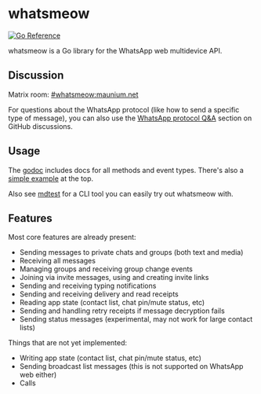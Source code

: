 # whatsmeow
[![Go Reference](https://pkg.go.dev/badge/github.com/insomnius/whatsmeow.svg)](https://pkg.go.dev/github.com/insomnius/whatsmeow)

whatsmeow is a Go library for the WhatsApp web multidevice API.

## Discussion
Matrix room: [#whatsmeow:maunium.net](https://matrix.to/#/#whatsmeow:maunium.net)

For questions about the WhatsApp protocol (like how to send a specific type of
message), you can also use the [WhatsApp protocol Q&A] section on GitHub
discussions.

[WhatsApp protocol Q&A]: https://github.com/tulir/whatsmeow/discussions/categories/whatsapp-protocol-q-a

## Usage
The [godoc](https://pkg.go.dev/github.com/insomnius/whatsmeow) includes docs for all methods and event types.
There's also a [simple example](https://godocs.io/github.com/insomnius/whatsmeow#example-package) at the top.

Also see [mdtest](./mdtest) for a CLI tool you can easily try out whatsmeow with.

## Features
Most core features are already present:

* Sending messages to private chats and groups (both text and media)
* Receiving all messages
* Managing groups and receiving group change events
* Joining via invite messages, using and creating invite links
* Sending and receiving typing notifications
* Sending and receiving delivery and read receipts
* Reading app state (contact list, chat pin/mute status, etc)
* Sending and handling retry receipts if message decryption fails
* Sending status messages (experimental, may not work for large contact lists)

Things that are not yet implemented:

* Writing app state (contact list, chat pin/mute status, etc)
* Sending broadcast list messages (this is not supported on WhatsApp web either)
* Calls
